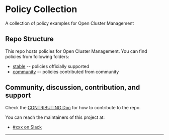 # Policy Collection
A collection of policy examples for Open Cluster Management

## Repo Structure
This repo hosts policies for Open Cluster Management. You can find policies from following folders:

* [stable](policies/stable) -- policies officially supported
* [community](policies/community) -- policies contributed from community

## Community, discussion, contribution, and support

Check the [CONTRIBUTING Doc](docs/contributing.md) for how to contribute to the repo.

You can reach the maintainers of this project at:

- [#xxx on Slack](https://slack.com/signin?redir=%2Fmessages%2Fxxx)

------